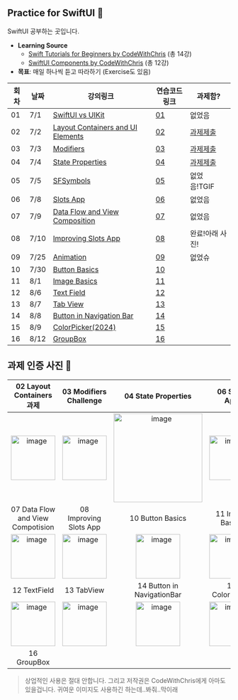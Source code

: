 ## Practice for SwiftUI 🧡
SwiftUI 공부하는 곳입니다.

- **Learning Source**
    - [Swift Tutorials for Beginners by CodeWithChris](https://youtube.com/playlist?list=PLMRqhzcHGw1Z-lZaaun3A3mV9PbEfHANI&si=f5SkIG1z4crQjNRd) (총 14강)
    - [SwiftUI Components by CodeWithChris](https://youtube.com/playlist?list=PLMRqhzcHGw1Yw2XJyHnxoEXPBCdMaRzkf&si=d_lvuwixWzzLUlYV) (총 12강)
- **목표**: 매일 하나씩 듣고 따라하기 (Exercise도 있음)

|회차|날짜|강의링크|연습코드링크|과제함?|
|--|--|--|--|--|
|01|7/1|[SwiftUI vs UIKit](https://youtu.be/R017vWz7FOY?si=iWkYapXCnJAhgVd5)|[01](https://github.com/sio2whocodes/Practice4SwiftUI/blob/main/Practice4SwiftUI/ContentView.swift)|없었음|
|02|7/2|[Layout Containers and UI Elements](https://youtu.be/rmTQcILJRcY?si=h-d1D61SYav4xRxr)|[02](https://github.com/sio2whocodes/Practice4SwiftUI/blob/main/Practice4SwiftUI/ContentView.swift)|[과제제출](https://github.com/sio2whocodes/Practice4SwiftUI/blob/main/Practice4SwiftUI/ExerciseOfLayoutContainer.swift)
|03|7/3|[Modifiers](https://youtu.be/MJP60XnN4us?si=YBiUpV7mxAIwNTAG)|[03](https://github.com/sio2whocodes/Practice4SwiftUI/tree/main/Practice4SwiftUI/03Modifiers)|[과제제출](https://github.com/sio2whocodes/Practice4SwiftUI/blob/main/Practice4SwiftUI/Challenge4Modifiers.swift)
|04|7/4|[State Properties](https://www.youtube.com/watch?v=wQLOWv8l7yI&list=PLMRqhzcHGw1Z-lZaaun3A3mV9PbEfHANI&index=4)|[04](https://github.com/sio2whocodes/Practice4SwiftUI/tree/main/Practice4SwiftUI/04StateProperties)|[과제제출](https://github.com/sio2whocodes/Practice4SwiftUI/blob/main/Practice4SwiftUI/04StateProperties/StateProperties.swift)
|05|7/5|[SFSymbols](https://www.youtube.com/watch?v=HjX4cAcvAWc&list=PLMRqhzcHGw1Z-lZaaun3A3mV9PbEfHANI&index=5)|[05](https://github.com/sio2whocodes/Practice4SwiftUI/tree/main/Practice4SwiftUI/05SFSymbols)|없었음!TGIF
|06|7/8|[Slots App](https://www.youtube.com/watch?v=51Z9Kun7tFo)|[06](https://github.com/sio2whocodes/Practice4SwiftUI/tree/main/Slots%20Demo)|없었음
|07|7/9|[Data Flow and View Composition](https://www.youtube.com/watch?v=NKRJmWKB_Z8&list=PLMRqhzcHGw1Z-lZaaun3A3mV9PbEfHANI&index=7)|[07](https://github.com/sio2whocodes/Practice4SwiftUI/tree/main/Practice4SwiftUI/07DataFlowNViewComposition)|없었음
|08|7/10|[Improving Slots App](https://www.youtube.com/watch?v=aLSzgZtOpG8&list=PLMRqhzcHGw1Z-lZaaun3A3mV9PbEfHANI&index=8)|[08](https://github.com/sio2whocodes/Practice4SwiftUI/tree/main/Slots%20Demo)|완료!아래 사진!
|09|7/25|[Animation](https://www.youtube.com/watch?v=K00oSg1gm_0&list=PLMRqhzcHGw1Z-lZaaun3A3mV9PbEfHANI&index=15)|[09](https://github.com/sio2whocodes/Practice4SwiftUI/blob/main/Slots%20Demo/Animation.md)|없었슈
|10|7/30|[Button Basics](https://www.youtube.com/watch?v=Gdu6WgIu37A&list=PLMRqhzcHGw1Yw2XJyHnxoEXPBCdMaRzkf)|[10](https://github.com/sio2whocodes/Practice4SwiftUI/blob/main/Practice4SwiftUI/ButtonBasics/ButtonBasics.swift)|
|11|8/1|[Image Basics](https://www.youtube.com/watch?v=oA7Hp0OcrBA&list=PLMRqhzcHGw1Yw2XJyHnxoEXPBCdMaRzkf&index=2)|[11](https://github.com/sio2whocodes/Practice4SwiftUI/tree/main/Practice4SwiftUI/ImageBasics)|
|12|8/6|[Text Field](https://www.youtube.com/watch?v=SFL5Y2NXkfY&list=PLMRqhzcHGw1Yw2XJyHnxoEXPBCdMaRzkf&index=3)|[12](https://github.com/sio2whocodes/Practice4SwiftUI/tree/main/Practice4SwiftUI/TextFields)|
|13|8/7|[Tab View](https://www.youtube.com/watch?v=JqQQozkFeJU&list=PLMRqhzcHGw1Yw2XJyHnxoEXPBCdMaRzkf&index=4)|[13](https://github.com/sio2whocodes/Practice4SwiftUI/tree/main/Practice4SwiftUI/TabView)|
|14|8/8|[Button in Navigation Bar](https://www.youtube.com/watch?v=aP_Q4YiIgYU&list=PLMRqhzcHGw1Yw2XJyHnxoEXPBCdMaRzkf&index=5)|[14](https://github.com/sio2whocodes/Practice4SwiftUI/tree/main/Practice4SwiftUI/NavigationView)|
|15|8/9|[ColorPicker(2024)](https://www.youtube.com/watch?v=by5lVl0bkAE&list=PLMRqhzcHGw1Yw2XJyHnxoEXPBCdMaRzkf&index=6)|[15](https://github.com/sio2whocodes/Practice4SwiftUI/tree/main/Practice4SwiftUI/ColorPicker)|
|16|8/12|[GroupBox](https://youtu.be/Bl0Nbb8Gp2Q?si=vbZBDXufz8W1uQDj)|[16](https://github.com/sio2whocodes/Practice4SwiftUI/tree/main/Practice4SwiftUI/GroupBox)|

## 과제 인증 사진 📱
|02 Layout Containers 과제|03 Modifiers Challenge|04 State Properties|06 Slots App|
|:--:|:--:|:--:|:--:|
|<img width="100" alt="image" src="https://github.com/sio2whocodes/Practice4SwiftUI/assets/41771874/81850cab-857d-472a-b16d-08dd46be859c" />|<img width="100" alt="image" src="https://github.com/sio2whocodes/Practice4SwiftUI/assets/41771874/c847894a-3963-40bb-9a09-d3f5b8c53862">|<img width="200" alt="image" src ="https://github.com/sio2whocodes/Practice4SwiftUI/assets/41771874/84742c5e-a162-4189-afb8-a47e27ce064c">|<img width="100" alt="image" src="https://github.com/sio2whocodes/Practice4SwiftUI/assets/41771874/2b517494-352c-46fc-a35f-e1c8652ec225">|
|07 Data Flow and View Compotision|08 Improving Slots App|10 Button Basics|11 Image Basics|
|<img width="100" alt="image" src="https://github.com/sio2whocodes/Practice4SwiftUI/assets/41771874/ed7c0a77-a3fb-4650-bd6c-902a76629c86">|<img width="100" alt="image" src="https://github.com/sio2whocodes/Practice4SwiftUI/assets/41771874/d87ce141-23f8-497e-aa3c-a0e7afd18509">|<img width="100" alt="image" alt="image" src="https://github.com/user-attachments/assets/b3e1518e-a4b3-4c54-b728-2c34f6e00884">|<img width="100" alt="image" src="https://github.com/user-attachments/assets/67bebeca-591b-4f0c-af6b-fa7f3e4161a1">|
|12 TextField|13 TabView|14 Button in NavigationBar|15 ColorPicker|
|<img width="100" alt="image" src="https://github.com/user-attachments/assets/f20ef1a6-59a0-40d5-8929-dc44f9c0b775">|<img width="100" alt="image" src="https://github.com/user-attachments/assets/05b1e377-7fcd-4314-8f52-c51afc52550d">|<img width="100" alt="image" src="https://github.com/user-attachments/assets/ecbf9310-901e-42a7-9693-1773b2e825d0">|<img width="100" alt="image" src="https://github.com/user-attachments/assets/ebc46638-9931-4578-8589-36cfb2f8c896">|
|16 GroupBox|





> 상업적인 사용은 절대 안합니다. 그리고 저작권은 CodeWithChris에게 아마도 있을겁니다. 귀여운 이미지도 사용하긴 하는데..봐줘..막이래
